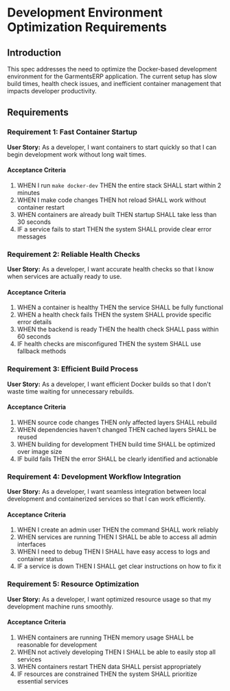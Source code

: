 # Development Environment Optimization Requirements

## Introduction

This spec addresses the need to optimize the Docker-based development environment for the GarmentsERP application. The current setup has slow build times, health check issues, and inefficient container management that impacts developer productivity.

## Requirements

### Requirement 1: Fast Container Startup

**User Story:** As a developer, I want containers to start quickly so that I can begin development work without long wait times.

#### Acceptance Criteria

1. WHEN I run `make docker-dev` THEN the entire stack SHALL start within 2 minutes
2. WHEN I make code changes THEN hot reload SHALL work without container restart
3. WHEN containers are already built THEN startup SHALL take less than 30 seconds
4. IF a service fails to start THEN the system SHALL provide clear error messages

### Requirement 2: Reliable Health Checks

**User Story:** As a developer, I want accurate health checks so that I know when services are actually ready to use.

#### Acceptance Criteria

1. WHEN a container is healthy THEN the service SHALL be fully functional
2. WHEN a health check fails THEN the system SHALL provide specific error details
3. WHEN the backend is ready THEN the health check SHALL pass within 60 seconds
4. IF health checks are misconfigured THEN the system SHALL use fallback methods

### Requirement 3: Efficient Build Process

**User Story:** As a developer, I want efficient Docker builds so that I don't waste time waiting for unnecessary rebuilds.

#### Acceptance Criteria

1. WHEN source code changes THEN only affected layers SHALL rebuild
2. WHEN dependencies haven't changed THEN cached layers SHALL be reused
3. WHEN building for development THEN build time SHALL be optimized over image size
4. IF build fails THEN the error SHALL be clearly identified and actionable

### Requirement 4: Development Workflow Integration

**User Story:** As a developer, I want seamless integration between local development and containerized services so that I can work efficiently.

#### Acceptance Criteria

1. WHEN I create an admin user THEN the command SHALL work reliably
2. WHEN services are running THEN I SHALL be able to access all admin interfaces
3. WHEN I need to debug THEN I SHALL have easy access to logs and container status
4. IF a service is down THEN I SHALL get clear instructions on how to fix it

### Requirement 5: Resource Optimization

**User Story:** As a developer, I want optimized resource usage so that my development machine runs smoothly.

#### Acceptance Criteria

1. WHEN containers are running THEN memory usage SHALL be reasonable for development
2. WHEN not actively developing THEN I SHALL be able to easily stop all services
3. WHEN containers restart THEN data SHALL persist appropriately
4. IF resources are constrained THEN the system SHALL prioritize essential services